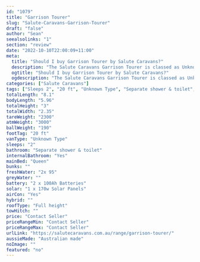 ```yaml
---
id: "1079"
title: "Garrison Tourer"
slug: "Salute-Caravans-Garrison-Tourer"
draft: "false"
author: "Sean"
seealsolinks: "1"
section: "review"
date: "2022-10-10T22:00:09+11:00"
meta:
  title: "Should I buy Garrison Tourer by Salute Caravans?"
  description: "The Salute Caravans Garrison Tourer is classed as Unknown Type, and sleeps 2 people. It is Australian made and comes in at 20 ft. It generally has Separate shower & toilet."
  ogtitle: "Should I buy Garrison Tourer by Salute Caravans?"
  ogdescription: "The Salute Caravans Garrison Tourer is classed as Unknown Type, and sleeps 2 people. It is Australian made and comes in at 20 ft. It generally has Separate shower & toilet."
categories: ["Salute Caravans"]
tags: ["Sleeps 2", "20 ft", "Unknown Type", "Separate shower & toilet", "Full height", "Price Unknown", "Australian made"]
totalLength: "8.1"
bodyLength: "5.96"
totalHeight: "3"
totalWidth: "2.35"
tareWeight: "2300"
atmWeight: "3000"
ballWeight: "190"
footTag: "20 ft"
vanType: "Unknown Type"
sleeps: "2"
bathroom: "Separate shower & toilet"
internalBathroom: "Yes"
mainBed: "Queen"
bunks: ""
freshWater: "2x 95"
greyWater: ""
battery: "2 x 100Ah Batteries"
solar: "1 x 170w Solar Panels"
airCon: "Yes"
hybrid: ""
roofType: "Full height"
towHitch: ""
price: "Contact Seller"
priceRangeMin: "Contact Seller"
priceRangeMax: "Contact Seller"
urlLink: "https://salutecaravans.com.au/range/garrison-tourer/"
aussieMade: "Australian made"
noImage: ""
featured: "no"
---
```

